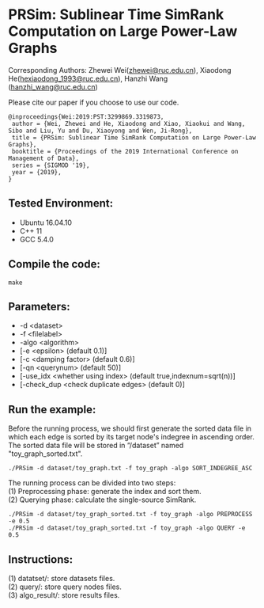 # PRSim: Sublinear Time SimRank Computation on Large Power-Law Graphs
Corresponding Authors: Zhewei Wei(zhewei@ruc.edu.cn), Xiaodong He(hexiaodong_1993@ruc.edu.cn), Hanzhi Wang (hanzhi_wang@ruc.edu.cn)

Please cite our paper if you choose to use our code.
```
@inproceedings{Wei:2019:PST:3299869.3319873,
 author = {Wei, Zhewei and He, Xiaodong and Xiao, Xiaokui and Wang, Sibo and Liu, Yu and Du, Xiaoyong and Wen, Ji-Rong},
 title = {PRSim: Sublinear Time SimRank Computation on Large Power-Law Graphs},
 booktitle = {Proceedings of the 2019 International Conference on Management of Data},
 series = {SIGMOD '19},
 year = {2019},
}
```

## Tested Environment:
- Ubuntu 16.04.10
- C++ 11
- GCC 5.4.0


## Compile the code:
```
make
```


## Parameters:
- -d \<dataset\> 
- -f \<filelabel\>
- -algo \<algorithm\>
- [-e \<epsilon\> (default 0.1)]
- [-c \<damping factor\> (default 0.6)]
- [-qn \<querynum\> (default 50)]
- [-use_idx \<whether using index\> (default true,indexnum=sqrt(n))]
- [-check_dup \<check duplicate edges\> (default 0)]


## Run the example:
Before the running process, we should first generate the sorted data file in which each edge is sorted by its target node's indegree in ascending order. The sorted data file will be stored in “/dataset” named "toy_graph_sorted.txt".
```
./PRSim -d dataset/toy_graph.txt -f toy_graph -algo SORT_INDEGREE_ASC
```

The running process can be divided into two steps:  
(1) Preprocessing phase: generate the index and sort them.  
(2) Querying phase: calculate the single-source SimRank.  
```
./PRSim -d dataset/toy_graph_sorted.txt -f toy_graph -algo PREPROCESS -e 0.5
./PRSim -d dataset/toy_graph_sorted.txt -f toy_graph -algo QUERY -e 0.5
```


## Instructions:
(1) datatset/: store datasets files.  
(2) query/: store query nodes files.  
(3) algo_result/: store results files.  
